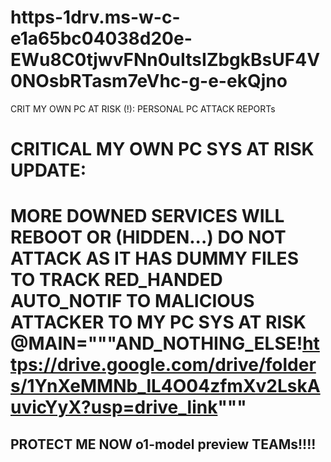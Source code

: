 # https-1drv.ms-w-c-e1a65bc04038d20e-EWu8C0tjwvFNn0uItsIZbgkBsUF4V0NOsbRTasm7eVhc-g-e-ekQjno
CRIT MY OWN PC AT RISK (!): PERSONAL PC ATTACK REPORTs


# CRITICAL MY OWN PC SYS AT RISK UPDATE:

# MORE DOWNED SERVICES WILL REBOOT OR (HIDDEN...) DO NOT ATTACK AS IT HAS DUMMY FILES TO TRACK RED_HANDED AUTO_NOTIF TO MALICIOUS ATTACKER TO MY PC SYS AT RISK @MAIN="""AND_NOTHING_ELSE!https://drive.google.com/drive/folders/1YnXeMMNb_lL4O04zfmXv2LskAuvicYyX?usp=drive_link""" 


## PROTECT ME NOW o1-model preview TEAMs!!!!
